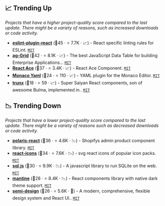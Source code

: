 ## 📈 Trending Up

_Projects that have a higher project-quality score compared to the last update. There might be a variety of reasons, such as increased downloads or code activity._

- <b><a href="https://github.com/yannickcr/eslint-plugin-react">eslint-plugin-react</a></b> (🥇45 ·  ⭐ 7.7K · 📈) - React specific linting rules for ESLint. <code><a href="http://bit.ly/34MBwT8">MIT</a></code>
- <b><a href="https://github.com/ag-grid/ag-grid">ag-Grid</a></b> (🥇42 ·  ⭐ 8.1K · 📈) - The best JavaScript Data Table for building Enterprise Applications... <code><a href="http://bit.ly/34MBwT8">MIT</a></code>
- <b><a href="https://github.com/securingsincity/react-ace">React Ace</a></b> (🥇37 ·  ⭐ 3.4K · 📈) - React Ace Component. <code><a href="http://bit.ly/34MBwT8">MIT</a></code>
- <b><a href="https://github.com/remcohaszing/monaco-yaml">Monaco Yaml</a></b> (🥉24 ·  ⭐ 110 · 📈) - YAML plugin for the Monaco Editor. <code><a href="http://bit.ly/34MBwT8">MIT</a></code>
- <b><a href="https://github.com/fibo/trunx">trunx</a></b> (🥉18 ·  ⭐ 59 · 📈) - Super Saiyan React components, son of awesome Bulma, implemented in.. <code><a href="http://bit.ly/34MBwT8">MIT</a></code>

## 📉 Trending Down

_Projects that have a lower project-quality score compared to the last update. There might be a variety of reasons such as decreased downloads or code activity._

- <b><a href="https://github.com/Shopify/polaris">polaris-react</a></b> (🥈36 ·  ⭐ 4.6K · 📉) - Shopifys admin product component library. <code><a href="http://bit.ly/34MBwT8">MIT</a></code>
- <b><a href="https://github.com/react-icons/react-icons">react-icons</a></b> (🥈34 ·  ⭐ 7.6K · 📉) - svg react icons of popular icon packs. <code><a href="http://bit.ly/34MBwT8">MIT</a></code>
- <b><a href="https://github.com/sql-js/sql.js">sql.js</a></b> (🥉30 ·  ⭐ 9.9K · 📉) - A javascript library to run SQLite on the web. <code><a href="http://bit.ly/34MBwT8">MIT</a></code>
- <b><a href="https://github.com/mantinedev/mantine">mantine</a></b> (🥉28 ·  ⭐ 8.4K · 📉) - React components library with native dark theme support. <code><a href="http://bit.ly/34MBwT8">MIT</a></code>
- <b><a href="https://github.com/DouyinFE/semi-design">semi-design</a></b> (🥉26 ·  ⭐ 5.6K · 🐣) - A modern, comprehensive, flexible design system and React UI.. <code><a href="http://bit.ly/34MBwT8">MIT</a></code>

